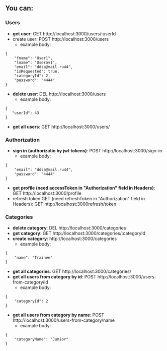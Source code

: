 
  
## You can: 

### Users
  - **get user**: GET http://localhost:3000/users/:userId
  - create user: POST http://localhost:3000/users
    - example body:
```
{
    "fname": "User1",
    "lname": "Userov1",
    "email": "ddsa@mail.ru44",
    "isRequested": true,
    "categoryId": 2,
    "password": "4444"
}
```
  - **delete user**: DEL http://localhost:3000/users
    - example body:
 ``` 
{
    "userId": 43
}
```
  - **get all users**: GET http://localhost:3000/users/

### Authorization
  - **sign in (authorizatio by jwt tokens)**: POST http://localhost:3000/sign-in
    - example body:
```
{
    "email": "ddsa@mail.ru44",
    "password": "4444"
}
```
  - **get profile (need accessToken in "Authorization" field in Headers)**: GET http://localhost:3000/profile
  - refresh token GET (need refreshToken in "Authorization" field in Headers): GET http://localhost:3000refresh/token

### Categories
  - **delete category**: DEL http://localhost:3000/categories
  - **get category**: GET http://localhost:3000/categories/:categoryId
  - **create category**: http://localhost:3000/categories
    - example body:
```
{
    "name": "Trainee"
}
```
  - **get all categories**: GET http://localhost:3000/categories/
  - **get all users from category by id**: POST http://localhost:3000/users-from-category/id
    - example body:
```
{
    "categoryId": 2
}
```
  - **get all users from category by name**: POST http://localhost:3000/users-from-category/name
    - example body:
```
{
    "categoryName": "Junior"
}
```
  
  
